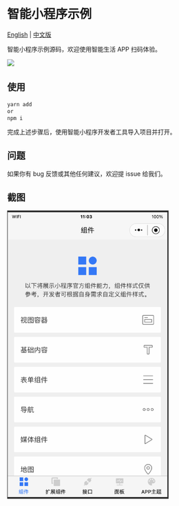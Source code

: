 # 智能小程序示例

[English](README.md) | [中文版](README_cn.md)

智能小程序示例源码，欢迎使用智能生活 APP 扫码体验。

<img  src="https://images.tuyacn.com/content-platform/hestia/1639557451e767ba53aad.png" width="200" />

## 使用

```shell
yarn add
or
npm i
```

完成上述步骤后，使用智能小程序开发者工具导入项目并打开。

## 问题

如果你有 bug 反馈或其他任何建议，欢迎提 issue 给我们。

## 截图

<img  src="assets/images/screen.png" width="375" />
